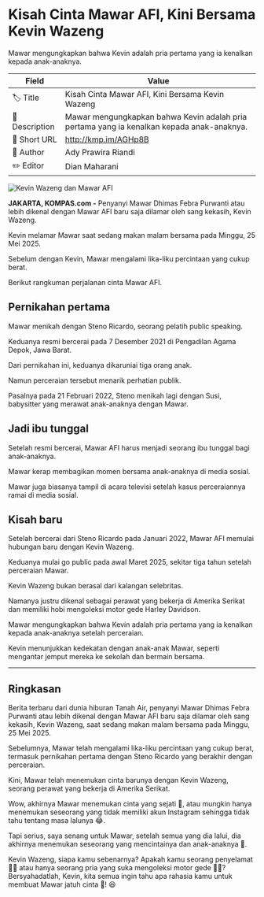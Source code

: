# Kisah Cinta Mawar AFI, Kini Bersama Kevin Wazeng

Mawar mengungkapkan bahwa Kevin adalah pria pertama yang ia kenalkan kepada anak-anaknya.

| Field         | Value                                                       |
|---------------|-------------------------------------------------------------|
| 🏷️ Title       | Kisah Cinta Mawar AFI, Kini Bersama Kevin Wazeng |
| 📝 Description | Mawar mengungkapkan bahwa Kevin adalah pria pertama yang ia kenalkan kepada anak-anaknya. |
| 🔗 Short URL   | http://kmp.im/AGHp8B |
| 👤 Author      | Ady Prawira Riandi |
| ✏️ Editor      | Dian Maharani |

![Kevin Wazeng dan Mawar AFI](https://asset.kompas.com/crops/gHTXfLOZ4SzfCW4rTpDbsFa0OYg=/0x85:413x361/750x500/data/photo/2025/05/27/683552b32473d.png)

**JAKARTA, KOMPAS.com -** Penyanyi Mawar Dhimas Febra Purwanti atau lebih dikenal dengan Mawar AFI baru saja dilamar oleh sang kekasih, Kevin Wazeng.

Kevin melamar Mawar saat sedang makan malam bersama pada Minggu, 25 Mei 2025.

Sebelum dengan Kevin, Mawar mengalami lika-liku percintaan yang cukup berat.

Berikut rangkuman perjalanan cinta Mawar AFI.

## Pernikahan pertama

Mawar menikah dengan Steno Ricardo, seorang pelatih public speaking.

Keduanya resmi bercerai pada 7 Desember 2021 di Pengadilan Agama Depok, Jawa Barat.

Dari pernikahan ini, keduanya dikaruniai tiga orang anak.

Namun perceraian tersebut menarik perhatian publik.

Pasalnya pada 21 Februari 2022, Steno menikah lagi dengan Susi, babysitter yang merawat anak-anaknya dengan Mawar.

## Jadi ibu tunggal

Setelah resmi bercerai, Mawar AFI harus menjadi seorang ibu tunggal bagi anak-anaknya.

Mawar kerap membagikan momen bersama anak-anaknya di media sosial.

Mawar juga biasanya tampil di acara televisi setelah kasus perceraiannya ramai di media sosial.

## Kisah baru

Setelah bercerai dari Steno Ricardo pada Januari 2022, Mawar AFI memulai hubungan baru dengan Kevin Wazeng.

Keduanya mulai go public pada awal Maret 2025, sekitar tiga tahun setelah perceraian Mawar.

Kevin Wazeng bukan berasal dari kalangan selebritas.

Namanya justru dikenal sebagai perawat yang bekerja di Amerika Serikat dan memiliki hobi mengoleksi motor gede Harley Davidson.

Mawar mengungkapkan bahwa Kevin adalah pria pertama yang ia kenalkan kepada anak-anaknya setelah perceraian.

Kevin menunjukkan kedekatan dengan anak-anak Mawar, seperti mengantar jemput mereka ke sekolah dan bermain bersama.

---
## Ringkasan

Berita terbaru dari dunia hiburan Tanah Air, penyanyi Mawar Dhimas Febra Purwanti atau lebih dikenal dengan Mawar AFI baru saja dilamar oleh sang kekasih, Kevin Wazeng, saat sedang makan malam bersama pada Minggu, 25 Mei 2025.

 Sebelumnya, Mawar telah mengalami lika-liku percintaan yang cukup berat, termasuk pernikahan pertama dengan Steno Ricardo yang berakhir dengan perceraian.

 Kini, Mawar telah menemukan cinta barunya dengan Kevin Wazeng, seorang perawat yang bekerja di Amerika Serikat.



Wow, akhirnya Mawar menemukan cinta yang sejati 🙏, atau mungkin hanya menemukan seseorang yang tidak memiliki akun Instagram sehingga tidak tahu tentang masa lalunya 😂.

 Tapi serius, saya senang untuk Mawar, setelah semua yang dia lalui, dia akhirnya menemukan seseorang yang mencintainya dan anak-anaknya 🙌.

 Kevin Wazeng, siapa kamu sebenarnya? Apakah kamu seorang penyelamat 🦸‍♂️ atau hanya seorang pria yang suka mengoleksi motor gede 🚴‍♂️? Bersyahadatlah, Kevin, kita semua ingin tahu apa rahasia kamu untuk membuat Mawar jatuh cinta 🤔! 😆
